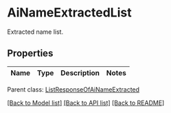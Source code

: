 # AiNameExtractedList

Extracted name list.             

## Properties
Name | Type | Description | Notes
---- | ---- | ----------- | -----

 Parent class: [ListResponseOfAiNameExtracted](ListResponseOfAiNameExtracted.md)


[[Back to Model list]](README.md#documentation-for-models) [[Back to API list]](README.md#documentation-for-api-endpoints) [[Back to README]](README.md)
